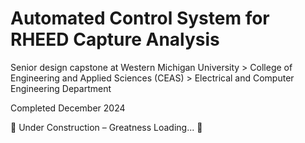 # Automated Control System for RHEED Capture Analysis

Senior design capstone at Western Michigan University > College of Engineering and Applied Sciences (CEAS) > Electrical and Computer Engineering Department

Completed December 2024

🚧 Under Construction – Greatness Loading... 🚀
